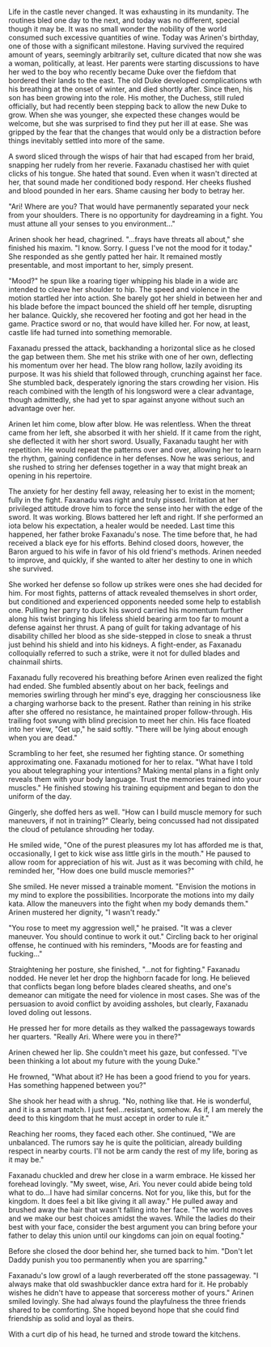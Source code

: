 Life in the castle never changed. It was exhausting in its mundanity. The routines bled one day to the next, and today was no different, special though it may be. It was no small wonder the nobility of the world consumed such excessive quantities of wine. Today was Arinen's birthday, one of those with a significant milestone. Having survived the required amount of years, seemingly arbitrarily set, culture dicated that now she was a woman, politically, at least.  Her parents were starting discussions to have her wed to the boy who recently became Duke over the fiefdom that bordered their lands to the east. The old Duke developed complications wth his breathing at the onset of winter, and died shortly after. Since then, his son has been growing into the role. His mother, the Duchess, still ruled officially, but had recently been stepping back to allow the new Duke to grow. When she was younger, she expected these changes would be welcome, but she was surprised to find they put her ill at ease. She was gripped by the fear that the changes that would only be a distraction before things inevitably settled into more of the same.

A sword sliced through the wisps of hair that had escaped from her braid, snapping her rudely from her reverie. Faxanadu chastised her with quiet clicks of his tongue. She hated that sound. Even when it wasn't directed at her, that sound made her conditioned body respond. Her cheeks flushed and blood pounded in her ears. Shame causing her body to betray her.

"Ari! Where are you? That would have permanently separated your neck from your shoulders. There is no opportunity for daydreaming in a fight. You must attune all your senses to you environment..."

Arinen shook her head, chagrined. "...frays have threats all about," she finished his maxim. "I know. Sorry. I guess I've not the mood for it today." She responded as she gently patted her hair. It remained mostly presentable, and most important to her, simply present.

"Mood?" he spun like a roaring tiger whipping his blade in a wide arc intended to cleave her shoulder to hip. The speed and violence in the motion startled her into action. She barely got her shield in between her and his blade before the impact bounced the shield off her temple, disrupting her balance. Quickly, she recovered her footing and got her head in the game. Practice sword or no, that would have killed her. For now, at least, castle life had turned into something memorable.

Faxanadu pressed the attack, backhanding a horizontal slice as he closed the gap between them. She met his strike with one of her own, deflecting his momentum over her head. The blow rang hollow, lazily avoiding its purpose. It was his shield that followed through, crunching against her face. She stumbled back, desperately ignoring the stars crowding her vision. His reach combined with the length of his longsword were a clear advantage, though admittedly, she had yet to spar against anyone without such an advantage over her.

Arinen let him come, blow after blow. He was relentless. When the threat came from her left, she absorbed it with her shield. If it came from the right, she deflected it with her short sword. Usually, Faxanadu taught her with repetition. He would repeat the patterns over and over, allowing her to learn the rhythm, gaining confidence in her defenses. Now he was serious, and she rushed to string her defenses together in a way that might break an opening in his repertoire.

The anxiety for her destiny fell away, releasing her to exist in the moment; fully in the fight. Faxanadu was right and truly pissed. Irritation at her privileged attitude drove him to force the sense into her with the edge of the sword. It was working. Blows battered her left and right. If she performed an iota below his expectation, a healer would be needed. Last time this happened, her father broke Faxanadu's nose. The time before that, he had received a black eye for his efforts. Behind closed doors, however, the Baron argued to his wife in favor of his old friend's methods. Arinen needed to improve, and quickly, if she wanted to alter her destiny to one in which she survived.

She worked her defense so follow up strikes were ones she had decided for him. For most fights, patterns of attack revealed themselves in short order, but conditioned and experienced opponents needed some help to establish one. Pulling her parry to duck his sword carried his momentum further along his twist bringing his lifeless shield bearing arm too far to mount a defense against her thrust. A pang of guilt for taking advantage of his disability chilled her blood as she side-stepped in close to sneak a thrust just behind his shield and into his kidneys. A fight-ender, as Faxanadu colloquially referred to such a strike, were it not for dulled blades and chainmail shirts.

Faxanadu fully recovered his breathing before Arinen even realized the fight had ended. She fumbled absently about on her back, feelings and memories swirling through her mind's eye, dragging her consciousness like a charging warhorse back to the present. Rather than reining in his strike after she offered no resistance, he maintained proper follow-through. His trailing foot swung with blind precision to meet her chin. His face floated into her view, "Get up," he said softly. "There will be lying about enough when you are dead."

Scrambling to her feet, she resumed her fighting stance. Or something approximating one. Faxanadu motioned for her to relax. "What have I told you about telegraphing your intentions? Making mental plans in a fight only reveals them with your body language. Trust the memories trained into your muscles." He finished stowing his training equipment and began to don the uniform of the day.

Gingerly, she doffed hers as well. "How can I build muscle memory for such maneuvers, if not in training?" Clearly, being concussed had not dissipated the cloud of petulance shrouding her today.

He smiled wide, "One of the purest pleasures my lot has afforded me is that, occasionally, I get to kick wise ass little girls in the mouth." He paused to allow room for appreciation of his wit. Just as it was becoming with child, he reminded her, "How does one build muscle memories?"

She smiled. He never missed a trainable moment. "Envision the motions in my mind to explore the possibilities. Incorporate the motions into my daily kata. Allow the maneuvers into the fight when my body demands them." Arinen mustered her dignity, "I wasn't ready."

"You rose to meet my aggression well," he praised. "It was a clever maneuver. You should continue to work it out." Circling back to her original offense, he continued with his reminders, "Moods are for feasting and fucking..."

Straightening her posture, she finished, "...not for fighting." Faxanadu nodded. He never let her drop the highborn facade for long. He believed that conflicts began long before blades cleared sheaths, and one's demeanor can mitigate the need for violence in most cases. She was of the persuasion to avoid conflict by avoiding assholes, but clearly, Faxanadu loved doling out lessons.

He pressed her for more details as they walked the passageways towards her quarters. "Really Ari. Where were you in there?"

Arinen chewed her lip. She couldn't meet his gaze, but confessed. "I've been thinking a lot about my future with the young Duke."

He frowned, "What about it? He has been a good friend to you for years. Has something happened between you?"

She shook her head with a shrug. "No, nothing like that. He is wonderful, and it is a smart match. I just feel...resistant, somehow. As if, I am merely the deed to this kingdom that he must accept in order to rule it."

Reaching her rooms, they faced each other. She continued, "We are unbalanced. The rumors say he is quite the politician, already building respect in nearby courts. I'll not be arm candy the rest of my life, boring as it may be."

Faxanadu chuckled and drew her close in a warm embrace. He kissed her forehead lovingly. "My sweet, wise, Ari. You never could abide being told what to do...I have had similar concerns. Not for you, like this, but for the kingdom. It does feel a bit like giving it all away." He pulled away and brushed away the hair that wasn't falling into her face. "The world moves and we make our best choices amidst the waves. While the ladies do their best with your face, consider the best argument you can bring before your father to delay this union until our kingdoms can join on equal footing."

Before she closed the door behind her, she turned back to him. "Don't let Daddy punish you too permanently when you are sparring."

Faxanadu's low growl of a laugh reverberated off the stone passageway. "I always make that old swashbuckler dance extra hard for it. He probably wishes he didn't have to appease that sorceress mother of yours." Arinen smiled lovingly. She had always found the playfulness the three friends shared to be comforting. She hoped beyond hope that she could find friendship as solid and loyal as theirs.

With a curt dip of his head, he turned and strode toward the kitchens.
